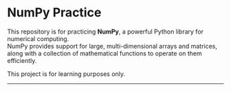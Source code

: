 # NumPy Practice

This repository is for practicing **NumPy**, a powerful Python library for numerical computing.  
NumPy provides support for large, multi-dimensional arrays and matrices, along with a collection of mathematical functions to operate on them efficiently.

This project is for learning purposes only.

---
